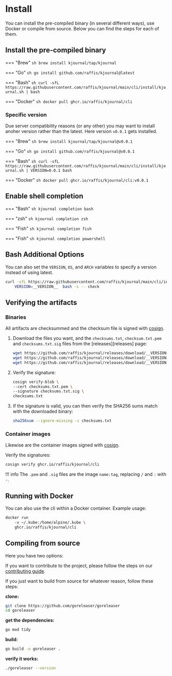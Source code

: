 # Install

You can install the pre-compiled binary (in several different ways), use Docker or compile from source.
Below you can find the steps for each of them.

## Install the pre-compiled binary

=== "Brew"
    ```sh
    brew install kjournal/tap/kjournal
    ```

=== "Go"
    ```sh
    go install github.com/raffis/kjournal@latest
    ```

=== "Bash"
    ```sh
    curl -sfL https://raw.githubusercontent.com/raffis/kjournal/main/cli/install/kjournal.sh | bash
    ```

=== "Docker"
    ```sh
    docker pull ghcr.io/raffis/kjournal/cli
    ```

### Specific version

Due server compatibility reasons (or any other) you may want to install anoher version rather than the latest.
Here version `v0.0.1` gets installed.

=== "Brew"
    ```sh
    brew install kjournal/tap/kjournal@v0.0.1
    ```

=== "Go"
    ```sh
    go install github.com/raffis/kjournal@v0.0.1
    ```

=== "Bash"
    ```sh
    curl -sfL https://raw.githubusercontent.com/raffis/kjournal/main/cli/install/kjournal.sh | VERSION=0.0.1 bash
    ```

=== "Docker"
    ```sh
    docker pull ghcr.io/raffis/kjournal/cli:v0.0.1
    ```


## Enable shell completion

=== "Bash"
    ```sh
    kjournal completion bash
    ```

=== "zsh"
    ```sh
    kjournal completion zsh
    ```

=== "Fish"
    ```sh
    kjournal completion fish
    ```

=== "Fish"
    ```sh
    kjournal completion powershell
    ```

## Bash Additional Options
You can also set the `VERSION`, `OS`,  and `ARCH` variables to specify
a version instead of using latest.

```bash
curl -sfL https://raw.githubusercontent.com/raffis/kjournal/main/cli/install/kjournal.sh |
    VERSION=__VERSION__  bash -s -- check
```

## Verifying the artifacts

### Binaries

All artifacts are checksummed and the checksum file is signed with [cosign](https://github.com/sigstore/cosign).

1. Download the files you want, and the `checksums.txt`, `checksum.txt.pem` and `checksums.txt.sig` files from the [releases][releases] page:
    ```sh
    wget https://github.com/raffis/kjournal/releases/download/__VERSION__/checksums.txt
    wget https://github.com/raffis/kjournal/releases/download/__VERSION__/checksums.txt.sig
    wget https://github.com/raffis/kjournal/releases/download/__VERSION__/checksums.txt.pem
    ```
1. Verify the signature:
    ```sh
    cosign verify-blob \
    --cert checksums.txt.pem \
    --signature checksums.txt.sig \
    checksums.txt
    ```
1. If the signature is valid, you can then verify the SHA256 sums match with the downloaded binary:
    ```sh
    sha256sum --ignore-missing -c checksums.txt
    ```

### Container images

Likewise are the container images signed with [cosign](https://github.com/sigstore/cosign).

Verify the signatures:

```sh
cosign verify ghcr.io/raffis/kjournal/cli
```

!!! info
    The `.pem` and `.sig` files are the image `name:tag`, replacing `/` and `:` with `-`.

## Running with Docker

You can also use the cli within a Docker container.
Example usage:

```sh
docker run 
    -v ~/.kube:/home/alpine/.kube \
    ghcr.io/raffis/kjournal/cli
```

## Compiling from source

Here you have two options:

If you want to contribute to the project, please follow the
steps on our [contributing guide](/contributing/).

If you just want to build from source for whatever reason, follow these steps:

**clone:**

```sh
git clone https://github.com/goreleaser/goreleaser
cd goreleaser
```

**get the dependencies:**

```sh
go mod tidy
```

**build:**

```sh
go build -o goreleaser .
```

**verify it works:**

```sh
./goreleaser --version
```
